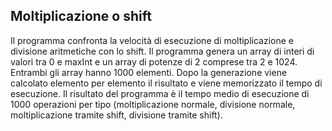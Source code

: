 ## Moltiplicazione o shift 

Il programma confronta la velocità di esecuzione di moltiplicazione e divisione aritmetiche con lo shift.
Il programma genera un array di interi di valori tra 0 e maxInt e un array di potenze di 2 comprese tra 2 e 1024.
Entrambi gli array hanno 1000 elementi. Dopo la generazione viene calcolato elemento per elemento il risultato e viene memorizzato il tempo di esecuzione.
Il risultato del programma è il tempo medio di esecuzione di 1000 operazioni per tipo (moltiplicazione normale, divisione normale, moltiplicazione tramite shift, divisione tramite shift).
